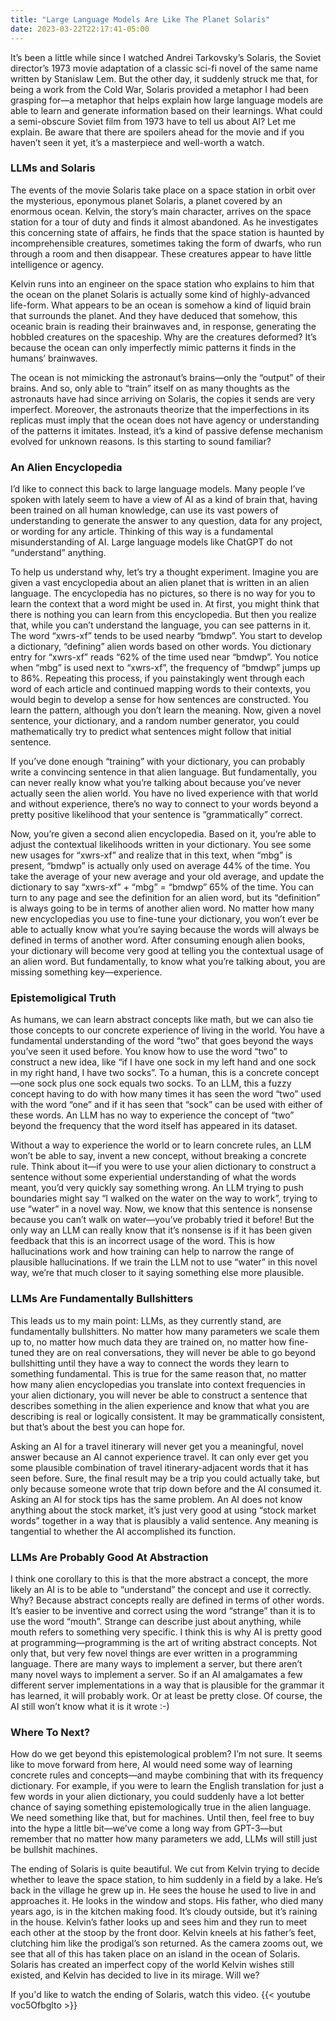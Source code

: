 ```yaml
---
title: "Large Language Models Are Like The Planet Solaris"
date: 2023-03-22T22:17:41-05:00
---
```


It’s been a little while since I watched Andrei Tarkovsky’s Solaris, the Soviet director’s 1973 movie adaptation of a classic sci-fi novel of the same name written by Stanislaw Lem. But the other day, it suddenly struck me that, for being a work from the Cold War, Solaris provided a metaphor I had been grasping for—a metaphor that helps explain how large language models are able to learn and generate information based on their learnings. What could a semi-obscure Soviet film from 1973 have to tell us about AI? Let me explain. Be aware that there are spoilers ahead for the movie and if you haven’t seen it yet, it’s a masterpiece and well-worth a watch.

### LLMs and Solaris

The events of the movie Solaris take place on a space station in orbit over the mysterious, eponymous planet Solaris, a planet covered by an enormous ocean. Kelvin, the story’s main character, arrives on the space station for a tour of duty and finds it almost abandoned. As he investigates this concerning state of affairs, he finds that the space station is haunted by incomprehensible creatures, sometimes taking the form of dwarfs, who run through a room and then disappear. These creatures appear to have little intelligence or agency.

Kelvin runs into an engineer on the space station who explains to him that the ocean on the planet Solaris is actually some kind of highly-advanced life-form. What appears to be an ocean is somehow a kind of liquid brain that surrounds the planet. And they have deduced that somehow, this oceanic brain is reading their brainwaves and, in response, generating the hobbled creatures on the spaceship. Why are the creatures deformed? It’s because the ocean can only imperfectly mimic patterns it finds in the humans’ brainwaves.

The ocean is not mimicking the astronaut’s brains—only the “output” of their brains. And so, only able to “train” itself on as many thoughts as the astronauts have had since arriving on Solaris, the copies it sends are very imperfect. Moreover, the astronauts theorize that the imperfections in its replicas must imply that the ocean does not have agency or understanding of the patterns it imitates. Instead, it’s a kind of passive defense mechanism evolved for unknown reasons. Is this starting to sound familiar?

### An Alien Encyclopedia
I’d like to connect this back to large language models. Many people I’ve spoken with lately seem to have a view of AI as a kind of brain that, having been trained on all human knowledge, can use its vast powers of understanding to generate the answer to any question,  data for any project, or wording for any article. Thinking of this way is a fundamental misunderstanding of AI. Large language models like ChatGPT do not “understand” anything.

To help us understand why, let’s try a thought experiment. Imagine you are given a vast encyclopedia about an alien planet that is written in an alien language. The encyclopedia has no pictures, so there is no way for you to learn the context that a word might be used in. At first, you might think that there is nothing you can learn from this encyclopedia. But then you realize that, while you can’t understand the language, you can see patterns in it. The word “xwrs-xf” tends to be used nearby “bmdwp”. You start to develop a dictionary, “defining” alien words based on other words. You dictionary entry for “xwrs-xf” reads “62% of the time used near “bmdwp”. You notice when “mbg” is used next to “xwrs-xf”, the frequency of “bmdwp” jumps up to 86%. Repeating this process, if you painstakingly went through each word of each article and continued mapping words to their contexts, you would begin to develop a sense for how sentences are constructed. You learn the pattern, although you don’t learn the meaning. Now, given a novel sentence, your dictionary, and a random number generator, you could mathematically try to predict what sentences might follow that initial sentence.

If you’ve done enough “training” with your dictionary, you can probably write a convincing sentence in that alien language. But fundamentally, you can never really know what you’re talking about because you’ve never actually seen the alien world. You have no lived experience with that world and without experience, there’s no way to connect to your words beyond a pretty positive likelihood that your sentence is “grammatically” correct.

Now, you’re given a second alien encyclopedia. Based on it, you’re able to adjust the contextual likelihoods written in your dictionary. You see some new usages for “xwrs-xf” and realize that in this text, when “mbg” is present, “bmdwp” is actually only used on average 44% of the time. You take the average of your new average and your old average, and update the dictionary to say “xwrs-xf” + “mbg” = “bmdwp” 65% of the time. You can turn to any page and see the definition for an alien word, but its “definition” is always going to be in terms of another alien word. No matter how many new encyclopedias you use to fine-tune your dictionary, you won’t ever be able to actually know what you’re saying because the words will always be defined in terms of another word. After consuming enough alien books, your dictionary will become very good at telling you the contextual usage of an alien word. But fundamentally, to know what you’re talking about, you are missing something key—experience.

### Epistemoligical Truth
As humans, we can learn abstract concepts like math, but we can also tie those concepts to our concrete experience of living in the world. You have a fundamental understanding of the word “two” that goes beyond the ways you’ve seen it used before. You know how to use the word “two” to construct a new idea, like “if I have one sock in my left hand and one sock in my right hand, I have two socks”. To a human, this is a concrete concept—one sock plus one sock equals two socks. To an LLM, this a fuzzy concept having to do with how many times it has seen the word “two” used with the word “one” and if it has seen that “sock” can be used with either of these words. An LLM has no way to experience the concept of “two” beyond the frequency that the word itself has appeared in its dataset.

Without a way to experience the world or to learn concrete rules, an LLM won’t be able to say, invent a new concept, without breaking a concrete rule. Think about it—if you were to use your alien dictionary to construct a sentence without some experiential understanding of what the words meant, you’d very quickly say something wrong. An LLM trying to push boundaries might say “I walked on the water on the way to work”, trying to use “water” in a novel way. Now, we know that this sentence is nonsense because you can’t walk on water—you’ve probably tried it before! But the only way an LLM can really know that it’s nonsense is if it has been given feedback that this is an incorrect usage of the word. This is how hallucinations work and how training can help to narrow the range of plausible hallucinations. If we train the LLM not to use “water” in this novel way, we’re that much closer to it saying something else more plausible.

### LLMs Are Fundamentally Bullshitters
This leads us to my main point: LLMs, as they currently stand, are fundamentally bullshitters. No matter how many parameters we scale them up to, no matter how much data they are trained on, no matter how fine-tuned they are on real conversations, they will never be able to go beyond bullshitting until they have a way to connect the words they learn to something fundamental. This is true for the same reason that, no matter how many alien encyclopedias you translate into context frequencies in your alien dictionary, you will never be able to construct a sentence that describes something in the alien experience and know that what you are describing is real or logically consistent. It may be grammatically consistent, but that’s about the best you can hope for.

Asking an AI for a travel itinerary will never get you a meaningful, novel answer because an AI cannot experience travel. It can only ever get you some plausible combination of travel itinerary-adjacent words that it has seen before. Sure, the final result may be a trip you could actually take, but only because someone wrote that trip down before and the AI consumed it. Asking an AI for stock tips has the same problem. An AI does not know anything about the stock market, it’s just very good at using “stock market words” together in a way that is plausibly a valid sentence. Any meaning is tangential to whether the AI accomplished its function.

### LLMs Are Probably Good At Abstraction
I think one corollary to this is that the more abstract a concept, the more likely an AI is to be able to “understand” the concept and use it correctly. Why? Because abstract concepts really are defined in terms of other words. It’s easier to be inventive and correct using the word “strange” than it is to use the word “mouth”. Strange can describe just about anything, while mouth refers to something very specific. I think this is why AI is pretty good at programming—programming is the art of writing abstract concepts. Not only that, but very few novel things are ever written in a programming language. There are many ways to implement a server, but there aren’t many novel ways to implement a server. So if an AI amalgamates a few different server implementations in a way that is plausible for the grammar it has learned, it will probably work. Or at least be pretty close. Of course, the AI still won’t know what it is it wrote :-)

### Where To Next?
How do we get beyond this epistemological problem? I’m not sure. It seems like to move forward from here, AI would need some way of learning concrete rules and concepts—and maybe combining that with its frequency dictionary. For example, if you were to learn the English translation for just a few words in your alien dictionary, you could suddenly have a lot better chance of saying something epistemologically true in the alien language. We need something like that, but for machines. Until then, feel free to buy into the hype a little bit—we’ve come a long way from GPT-3—but remember that no matter how many parameters we add, LLMs will still just be bullshit machines.

The ending of Solaris is quite beautiful. We cut from Kelvin trying to decide whether to leave the space station, to him suddenly in a field by a lake. He’s back in the village he grew up in. He sees the house he used to live in and approaches it. He looks in the window and stops. His father, who died many years ago, is in the kitchen making food. It’s cloudy outside, but it’s raining in the house. Kelvin’s father looks up and sees him and they run to meet each other at the stoop by the front door. Kelvin kneels at his father’s feet, clutching him like the prodigal’s son returned. As the camera zooms out, we see that all of this has taken place on an island in the ocean of Solaris. Solaris has created an imperfect copy of the world Kelvin wishes still existed, and Kelvin has decided to live in its mirage. Will we?

If you'd like to watch the ending of Solaris, watch this video.
{{< youtube voc5Ofbglto >}}
